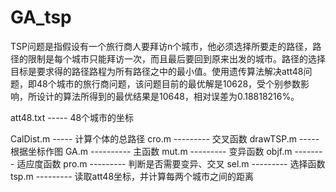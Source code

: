 # GA_tsp
TSP问题是指假设有一个旅行商人要拜访n个城市，他必须选择所要走的路径，路径的限制是每个城市只能拜访一次，而且最后要回到原来出发的城市。路径的选择目标是要求得的路径路程为所有路径之中的最小值。使用遗传算法解决att48问题，即48个城市的旅行商问题，该问题目前的最优解是10628，受个别参数影响，所设计的算法所得到的最优结果是10648，相对误差为0.18818216%。

att48.txt ----- 48个城市的坐标

CalDist.m ----- 计算个体的总路径
cro.m --------- 交叉函数
drawTSP.m ----- 根据坐标作图
GA.m ---------- 主函数
mut.m --------- 变异函数
objf.m -------- 适应度函数
pro.m --------- 判断是否需要变异、交叉
sel.m --------- 选择函数
tsp.m --------- 读取att48坐标，并计算每两个城市之间的距离
